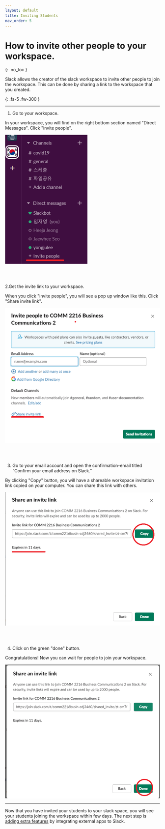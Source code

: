 ```yaml
---
layout: default
title: Inviting Students
nav_order: 5
---
```


# How to invite other people to your workspace.
{: .no_toc }

Slack allows the creator of the slack workspace to invite other people to join the workspace.
This can be done by sharing a link to the workspace that you created.

{: .fs-5 .fw-300 }



* * *

1. Go to your workspace.  

  In your workspace, you will find on the right bottom section named "Direct Messages". Click "invite people".

![enter your email](https://github.com/Jamesreinhardt222/comm-documentation-assignment/blob/gh-pages/assets/images/inv1.png?raw=true)


<br />
<br />

2.Get the invite link to your workspace.

  When you click "invite people", you will see a pop up window like this. Click "Share invite link".

![enter your email](https://github.com/Jamesreinhardt222/comm-documentation-assignment/blob/gh-pages/assets/images/inv2.png?raw=true)

<br />
<br />


3. Go to your email account and open the confirmation-email titled “Confirm your email address on Slack.”

  By clicking "Copy" button, you will have a shareable workspace invitation link copied on your computer. 
  You can share this link with others.

![enter your email](https://github.com/Jamesreinhardt222/comm-documentation-assignment/blob/gh-pages/assets/images/inv3.png?raw=true)

<br />
<br />

4. Click on the green "done" button.

Congratulations! Now you can wait for people to join your workspace.

![enter your email](https://github.com/Jamesreinhardt222/comm-documentation-assignment/blob/gh-pages/assets/images/inv4.png?raw=true)


* * *

Now that you have invited your students to your slack space, you will see your students joining the workspace within few days.
The next step is [adding extra features](https://jamesreinhardt222.github.io/comm-documentation-assignment/docs/App_integration/) by integrating external apps to Slack.  


